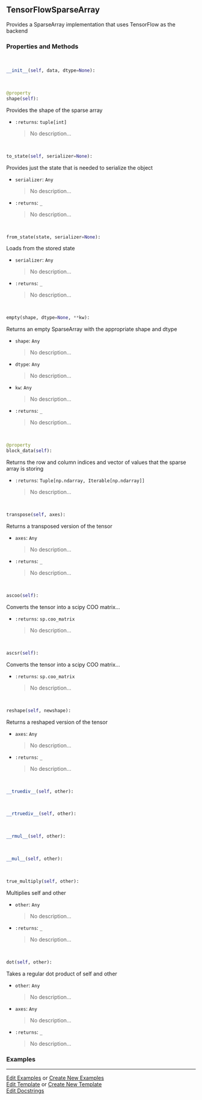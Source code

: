## <a id="McUtils.Numputils.Sparse.TensorFlowSparseArray">TensorFlowSparseArray</a>
Provides a SparseArray implementation that uses TensorFlow as the backend

### Properties and Methods
<a id="McUtils.Numputils.Sparse.TensorFlowSparseArray.__init__" class="docs-object-method">&nbsp;</a>
```python
__init__(self, data, dtype=None): 
```

<a id="McUtils.Numputils.Sparse.TensorFlowSparseArray.shape" class="docs-object-method">&nbsp;</a>
```python
@property
shape(self): 
```
Provides the shape of the sparse array
- `:returns`: `tuple[int]`
    >No description...

<a id="McUtils.Numputils.Sparse.TensorFlowSparseArray.to_state" class="docs-object-method">&nbsp;</a>
```python
to_state(self, serializer=None): 
```
Provides just the state that is needed to
        serialize the object
- `serializer`: `Any`
    >No description...
- `:returns`: `_`
    >No description...

<a id="McUtils.Numputils.Sparse.TensorFlowSparseArray.from_state" class="docs-object-method">&nbsp;</a>
```python
from_state(state, serializer=None): 
```
Loads from the stored state
- `serializer`: `Any`
    >No description...
- `:returns`: `_`
    >No description...

<a id="McUtils.Numputils.Sparse.TensorFlowSparseArray.empty" class="docs-object-method">&nbsp;</a>
```python
empty(shape, dtype=None, **kw): 
```
Returns an empty SparseArray with the appropriate shape and dtype
- `shape`: `Any`
    >No description...
- `dtype`: `Any`
    >No description...
- `kw`: `Any`
    >No description...
- `:returns`: `_`
    >No description...

<a id="McUtils.Numputils.Sparse.TensorFlowSparseArray.block_data" class="docs-object-method">&nbsp;</a>
```python
@property
block_data(self): 
```
Returns the row and column indices and vector of
        values that the sparse array is storing
- `:returns`: `Tuple[np.ndarray, Iterable[np.ndarray]]`
    >No description...

<a id="McUtils.Numputils.Sparse.TensorFlowSparseArray.transpose" class="docs-object-method">&nbsp;</a>
```python
transpose(self, axes): 
```
Returns a transposed version of the tensor
- `axes`: `Any`
    >No description...
- `:returns`: `_`
    >No description...

<a id="McUtils.Numputils.Sparse.TensorFlowSparseArray.ascoo" class="docs-object-method">&nbsp;</a>
```python
ascoo(self): 
```
Converts the tensor into a scipy COO matrix...
- `:returns`: `sp.coo_matrix`
    >No description...

<a id="McUtils.Numputils.Sparse.TensorFlowSparseArray.ascsr" class="docs-object-method">&nbsp;</a>
```python
ascsr(self): 
```
Converts the tensor into a scipy COO matrix...
- `:returns`: `sp.coo_matrix`
    >No description...

<a id="McUtils.Numputils.Sparse.TensorFlowSparseArray.reshape" class="docs-object-method">&nbsp;</a>
```python
reshape(self, newshape): 
```
Returns a reshaped version of the tensor
- `axes`: `Any`
    >No description...
- `:returns`: `_`
    >No description...

<a id="McUtils.Numputils.Sparse.TensorFlowSparseArray.__truediv__" class="docs-object-method">&nbsp;</a>
```python
__truediv__(self, other): 
```

<a id="McUtils.Numputils.Sparse.TensorFlowSparseArray.__rtruediv__" class="docs-object-method">&nbsp;</a>
```python
__rtruediv__(self, other): 
```

<a id="McUtils.Numputils.Sparse.TensorFlowSparseArray.__rmul__" class="docs-object-method">&nbsp;</a>
```python
__rmul__(self, other): 
```

<a id="McUtils.Numputils.Sparse.TensorFlowSparseArray.__mul__" class="docs-object-method">&nbsp;</a>
```python
__mul__(self, other): 
```

<a id="McUtils.Numputils.Sparse.TensorFlowSparseArray.true_multiply" class="docs-object-method">&nbsp;</a>
```python
true_multiply(self, other): 
```
Multiplies self and other
- `other`: `Any`
    >No description...
- `:returns`: `_`
    >No description...

<a id="McUtils.Numputils.Sparse.TensorFlowSparseArray.dot" class="docs-object-method">&nbsp;</a>
```python
dot(self, other): 
```
Takes a regular dot product of self and other
- `other`: `Any`
    >No description...
- `axes`: `Any`
    >No description...
- `:returns`: `_`
    >No description...

### Examples




___

[Edit Examples](https://github.com/McCoyGroup/McUtils/edit/edit/ci/examples/ci/docs/McUtils/Numputils/Sparse/TensorFlowSparseArray.md) or 
[Create New Examples](https://github.com/McCoyGroup/McUtils/new/edit/?filename=ci/examples/ci/docs/McUtils/Numputils/Sparse/TensorFlowSparseArray.md) <br/>
[Edit Template](https://github.com/McCoyGroup/McUtils/edit/edit/ci/docs/ci/docs/McUtils/Numputils/Sparse/TensorFlowSparseArray.md) or 
[Create New Template](https://github.com/McCoyGroup/McUtils/new/edit/?filename=ci/docs/templates/ci/docs/McUtils/Numputils/Sparse/TensorFlowSparseArray.md) <br/>
[Edit Docstrings](https://github.com/McCoyGroup/McUtils/edit/edit/McUtils/Numputils/Sparse.py?message=Update%20Docs)